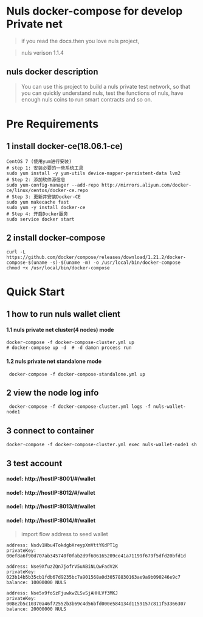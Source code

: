 # Nuls docker-compose for develop Private net
> if you read the docs.then you love nuls project,

> nuls verison 1.1.4

## nuls docker description
> You can use this project to build a nuls private test network,
> so that you can quickly understand nuls, test the functions of nuls, 
> have enough nuls coins to run smart contracts and so on.

# Pre Requirements
## 1 install docker-ce(18.06.1-ce)
```shell
CentOS 7 (使用yum进行安装)
# step 1: 安装必要的一些系统工具
sudo yum install -y yum-utils device-mapper-persistent-data lvm2
# Step 2: 添加软件源信息
sudo yum-config-manager --add-repo http://mirrors.aliyun.com/docker-ce/linux/centos/docker-ce.repo
# Step 3: 更新并安装Docker-CE
sudo yum makecache fast
sudo yum -y install docker-ce
# Step 4: 开启Docker服务
sudo service docker start
```
## 2 install docker-compose
```shell
curl -L https://github.com/docker/compose/releases/download/1.21.2/docker-compose-$(uname -s)-$(uname -m) -o /usr/local/bin/docker-compose
chmod +x /usr/local/bin/docker-compose
```
# Quick Start
## 1 how to run nuls wallet client
#### 1.1 nuls private net cluster(4 nodes) mode
```shell
docker-compose -f docker-compose-cluster.yml up
# docker-compose up -d  # -d damon process run
```
#### 1.2 nuls private net standalone mode
```shell
 docker-compose -f docker-compose-standalone.yml up
```

## 2 view the node log info
```shell
 docker-compose -f docker-compose-cluster.yml logs -f nuls-wallet-node1
```

## 3 connect to container
```shell
docker-compose -f docker-compose-cluster.yml exec nuls-wallet-node1 sh
```

## 3 test account
#### node1: http://hostIP:8001/#/wallet
#### node1: http://hostIP:8012/#/wallet
#### node1: http://hostIP:8013/#/wallet
#### node1: http://hostIP:8014/#/wallet

> import flow address to seed wallet
```shell
address: Nsdv1Hbu4TokdgbXreypXmVttYKdPT1g
privateKey: 00ef8a6f90d707ab345740f0fab2d9f606165209ce41a71199f679f5dfd20bfd1d

address: Nse9XfuzZQn7jofrV5uABiNLQwFadV2K
privateKey: 023b14b5b35cb1fdb67d9235bc7a901568a0d30578830163ae9a9b090246e9c7
balance: 10000000 NULS

address: Nse5x9foSzFjuwkwZLSvSjAHHLVf3MKJ
privateKey: 008e2b5c10370a46f72552b3b69c4d56bfd000e584134d1159157c811f53366307
balance: 20000000 NULS
```
